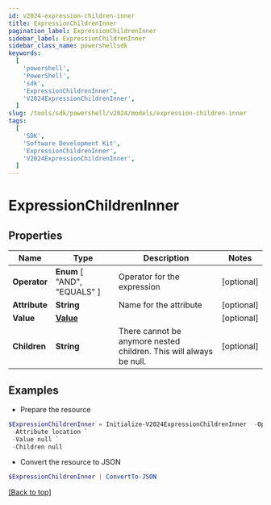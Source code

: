 ```yaml
---
id: v2024-expression-children-inner
title: ExpressionChildrenInner
pagination_label: ExpressionChildrenInner
sidebar_label: ExpressionChildrenInner
sidebar_class_name: powershellsdk
keywords:
  [
    'powershell',
    'PowerShell',
    'sdk',
    'ExpressionChildrenInner',
    'V2024ExpressionChildrenInner',
  ]
slug: /tools/sdk/powershell/v2024/models/expression-children-inner
tags:
  [
    'SDK',
    'Software Development Kit',
    'ExpressionChildrenInner',
    'V2024ExpressionChildrenInner',
  ]
---
```


# ExpressionChildrenInner

## Properties

| Name | Type | Description | Notes |
| --- | --- | --- | --- |
| **Operator** | **Enum** [ "AND", "EQUALS" ] | Operator for the expression | [optional] |
| **Attribute** | **String** | Name for the attribute | [optional] |
| **Value** | [**Value**](value) |  | [optional] |
| **Children** | **String** | There cannot be anymore nested children. This will always be null. | [optional] |

## Examples

- Prepare the resource

```powershell
$ExpressionChildrenInner = Initialize-V2024ExpressionChildrenInner  -Operator EQUALS `
 -Attribute location `
 -Value null `
 -Children null
```

- Convert the resource to JSON

```powershell
$ExpressionChildrenInner | ConvertTo-JSON
```

[[Back to top]](#)
